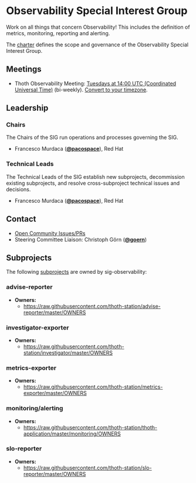 <!---
This is an autogenerated file!

Please do not edit this file directly, but instead make changes to the
sigs.yaml file in the project root.

To understand how this file is generated, see https://git.k8s.io/community/generator/README.md

for Thoth we use `podman run --rm -e WHAT -e GO111MODULE=on -e GOPROXY -v $(pwd):/go/src/app:Z golang:1.12 make -C /go/src/app generate`

--->

# Observability Special Interest Group

Work on all things that concern Observability! This includes the definition of metrics, monitoring, reporting and alerting.

The [charter](charter.md) defines the scope and governance of the Observability Special Interest Group.

## Meetings
* Thoth Observability Meeting: [Tuesdays at 14:00 UTC (Coordinated Universal Time)](meet.google.com/xaq-nhrm-gaq) (bi-weekly). [Convert to your timezone](http://www.thetimezoneconverter.com/?t=14:00&tz=UTC%20%28Coordinated%20Universal%20Time%29).

## Leadership

### Chairs

The Chairs of the SIG run operations and processes governing the SIG.

* Francesco Murdaca (**[@pacospace](https://github.com/pacospace)**), Red Hat

### Technical Leads

The Technical Leads of the SIG establish new subprojects, decommission existing
subprojects, and resolve cross-subproject technical issues and decisions.

* Francesco Murdaca (**[@pacospace](https://github.com/pacospace)**), Red Hat

## Contact
- [Open Community Issues/PRs](https://github.com/kubernetes/community/labels/sig%2Fobservability)
- Steering Committee Liaison: Christoph Görn (**[@goern](https://github.com/goern)**)

## Subprojects

The following [subprojects][subproject-definition] are owned by sig-observability:
### advise-reporter
- **Owners:**
  - https://raw.githubusercontent.com/thoth-station/advise-reporter/master/OWNERS
### investigator-exporter
- **Owners:**
  - https://raw.githubusercontent.com/thoth-station/investigator/master/OWNERS
### metrics-exporter
- **Owners:**
  - https://raw.githubusercontent.com/thoth-station/metrics-exporter/master/OWNERS
### monitoring/alerting
- **Owners:**
  - https://raw.githubusercontent.com/thoth-station/thoth-application/master/monitoring/OWNERS
### slo-reporter
- **Owners:**
  - https://raw.githubusercontent.com/thoth-station/slo-reporter/master/OWNERS

[subproject-definition]: https://github.com/kubernetes/community/blob/master/governance.md#subprojects
<!-- BEGIN CUSTOM CONTENT -->

<!-- END CUSTOM CONTENT -->
